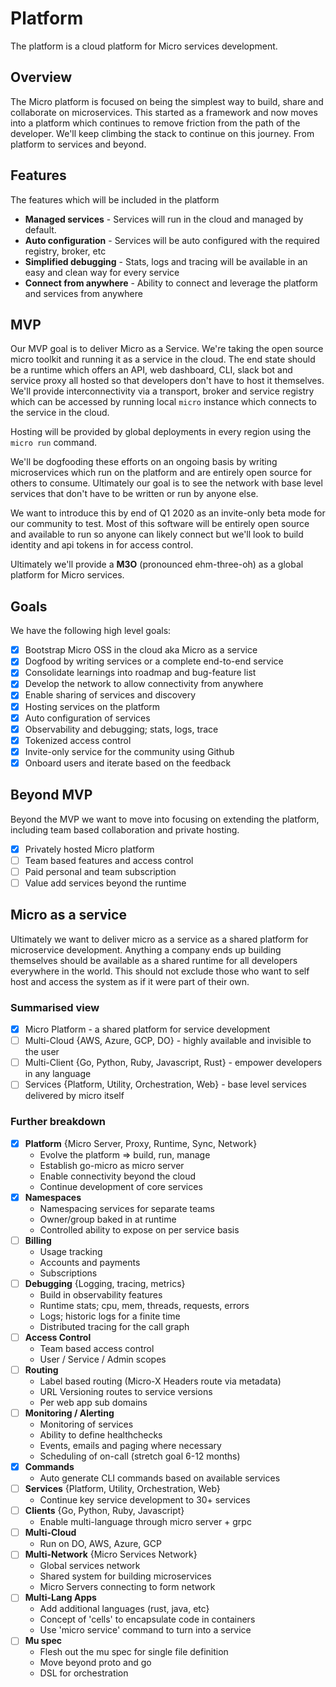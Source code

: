 # Platform

The platform is a cloud platform for Micro services development.

## Overview

The Micro platform is focused on being the simplest way to build, share and collaborate on microservices. This started 
as a framework and now moves into a platform which continues to remove friction from the path of the developer. 
We'll keep climbing the stack to continue on this journey. From platform to services and beyond.

## Features

The features which will be included in the platform

- **Managed services** - Services will run in the cloud and managed by default.
- **Auto configuration** - Services will be auto configured with the required registry, broker, etc
- **Simplified debugging** - Stats, logs and tracing will be available in an easy and clean way for every service
- **Connect from anywhere** - Ability to connect and leverage the platform and services from anywhere

## MVP

Our MVP goal is to deliver Micro as a Service. We're taking the open source micro toolkit 
and running it as a service in the cloud. The end state should be a runtime which offers an API, web dashboard, 
CLI, slack bot and service proxy all hosted so that developers don't have to host it themselves. We'll 
provide interconnectivity via a transport, broker and service registry which can be accessed by running 
local `micro` instance which connects to the service in the cloud. 

Hosting will be provided by global deployments in every region using the `micro run` command.

We'll be dogfooding these efforts on an ongoing basis by writing microservices which run on the platform 
and are entirely open source for others to consume. Ultimately our goal is to see the network with 
base level services that don't have to be written or run by anyone else. 

We want to introduce this by end of Q1 2020 as an invite-only beta mode for our community to test. Most of this 
software will be entirely open source and available to run so anyone can likely connect but we'll 
look to build identity and api tokens in for access control.

Ultimately we'll provide a **M3O** (pronounced ehm-three-oh) as a global platform for Micro services.

## Goals

We have the following high level goals:

- [x] Bootstrap Micro OSS in the cloud aka Micro as a service
- [x] Dogfood by writing services or a complete end-to-end service
- [x] Consolidate learnings into roadmap and bug-feature list
- [x] Develop the network to allow connectivity from anywhere
- [x] Enable sharing of services and discovery
- [x] Hosting services on the platform
- [x] Auto configuration of services
- [x] Observability and debugging; stats, logs, trace
- [x] Tokenized access control
- [x] Invite-only service for the community using Github
- [x] Onboard users and iterate based on the feedback

## Beyond MVP

Beyond the MVP we want to move into focusing on extending the platform, including team based collaboration and private hosting.

- [x] Privately hosted Micro platform
- [ ] Team based features and access control
- [ ] Paid personal and team subscription
- [ ] Value add services beyond the runtime

## Micro as a service

Ultimately we want to deliver micro as a service as a shared platform for microservice development. Anything a company 
ends up building themselves should be available as a shared runtime for all developers everywhere in the world. This should 
not exclude those who want to self host and access the system as if it were part of their own.

### Summarised view

- [x] Micro Platform - a shared platform for service development
- [ ] Multi-Cloud {AWS, Azure, GCP, DO} - highly available and invisible to the user
- [ ] Multi-Client {Go, Python, Ruby, Javascript, Rust} - empower developers in any language
- [ ] Services {Platform, Utility, Orchestration, Web} - base level services delivered by micro itself

### Further breakdown

- [x] **Platform** {Micro Server, Proxy, Runtime, Sync, Network}
  * Evolve the platform => build, run, manage
  * Establish go-micro as micro server
  * Enable connectivity beyond the cloud
  * Continue development of core services
- [x] **Namespaces**
  * Namespacing services for separate teams
  * Owner/group baked in at runtime
  * Controlled ability to expose on per service basis
- [ ] **Billing**
  * Usage tracking
  * Accounts and payments
  * Subscriptions
- [ ] **Debugging** {Logging, tracing, metrics}
  * Build in observability features
  * Runtime stats; cpu, mem, threads, requests, errors
  * Logs; historic logs for a finite time
  * Distributed tracing for the call graph
- [ ] **Access Control**
  * Team based access control
  * User / Service / Admin scopes
- [ ] **Routing**
  * Label based routing (Micro-X Headers route via metadata)
  * URL Versioning routes to service versions
  * Per web app sub domains
- [ ] **Monitoring / Alerting**
  * Monitoring of services
  * Ability to define healthchecks
  * Events, emails and paging where necessary
  * Scheduling of on-call (stretch goal 6-12 months)
- [x] **Commands**
  * Auto generate CLI commands based on available services
- [ ] **Services** {Platform, Utility, Orchestration, Web}
  * Continue key service development to 30+ services
- [ ] **Clients** {Go, Python, Ruby, Javascript}
  * Enable multi-language through micro server + grpc
- [ ] **Multi-Cloud**
  * Run on DO, AWS, Azure, GCP
- [ ] **Multi-Network** {Micro Services Network}
  * Global services network
  * Shared system for building microservices
  * Micro Servers connecting to form network
- [ ] **Multi-Lang Apps**
  * Add additional languages (rust, java, etc}
  * Concept of 'cells' to encapsulate code in containers
  * Use 'micro service' command to turn into a service
- [ ] **Mu spec**
  * Flesh out the mu spec for single file definition
  * Move beyond proto and go
  * DSL for orchestration


